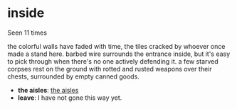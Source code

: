 # inside

Seen 11 times

the colorful walls have faded with time, the tiles cracked by whoever once made a stand here. barbed wire surrounds the entrance inside, but it's easy to pick through when there's no one actively defending it. a few starved corpses rest on the ground with rotted and rusted weapons over their chests, surrounded by empty canned goods.

- **the aisles**: [the aisles](the-aisles-pa1w3d.md)
- **leave**: I have not gone this way yet.
